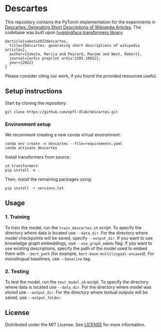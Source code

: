 # Descartes
This repository contains the PyTorch implementation for the experiments in [Descartes: Generating Short Descriptions of Wikipedia Articles](https://arxiv.org/pdf/2205.10012.pdf). The codebase was built upon [huggingface transformers library](https://huggingface.co/docs/transformers/index).

```
@article{sakota2022descartes,
  title={Descartes: generating short descriptions of wikipedia articles},
  author={Sakota, Marija and Peyrard, Maxime and West, Robert},
  journal={arXiv preprint arXiv:2205.10012},
  year={2022}
}
```
Please consider citing our work, if you found the provided resources useful.

## Setup instructions

Start by cloning the repository:
```
git clone https://github.com/epfl-dlab/descartes.git
```
### Environment setup
We recomment creating a new conda virtual environment:
```
conda env create -n descartes --file=requirements.yaml
conda activate descartes
```
Install transformers from source:
```
cd transformers
pip install -e .
```
Then, install the remaining packages using:
```
pip install -r versions.txt
```

## Usage

### 1. Training
To train the model, run the `train_descartes.sh` script. To specify the directory where data is located use `--data_dir`. For the directory where model checkpoints will be saved, specify `--output_dir`. If you want to use knowledge graph embeddings, use `--use_graph_embds` flag. If you want to use existing descriptions, specify the path of the model used to embed them with `--bert_path` (for example, `bert-base-multilingual-uncased`). For monolingual baselines, use `--baseline` tag.

### 2. Testing
To test the model, run the `test_model.sh` script. To specify the directory where data is located use `--data_dir`. For the directory where model was stored use `--output_dir`. For the directory where textual outputs will be saved, use `--output_folder`.

## License
Distributed under the MIT License. See [LICENSE](https://github.com/epfl-dlab/descartes/blob/main/LICENSE) for more information.
